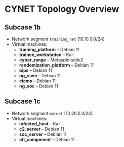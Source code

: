 # CYNET Topology Overview

## Subcase 1b
- Network segment `training_net` (10.10.0.0/24)
- Virtual machines:
  - **training_platform** – Debian 11
  - **trainee_workstation** – Kali
  - **cyber_range** – Metasploitable2
  - **randomization_platform** – Debian 11
  - **bips** – Debian 11
  - **ng_siem** – Debian 11
  - **cicms** – Debian 11
  - **ng_soc** – Debian 11

## Subcase 1c
- Network segment `malnet` (10.20.0.0/24)
- Virtual machines:
  - **infected_host** – Kali
  - **c2_server** – Debian 11
  - **soc_server** – Debian 11
  - **cti_component** – Debian 11
